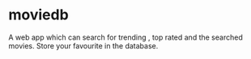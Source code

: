 # moviedb
A web app which can search for trending , top rated and the searched movies. Store your favourite in the database.
